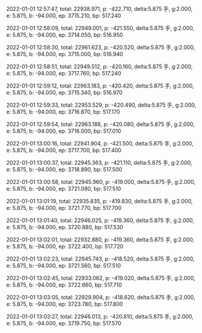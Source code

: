 2022-01-01 12:57:47, total: 22938.971, p: -422.710, delta:5.875 手, g:2.000, e: 5.875, b: -94.000, ep: 3715.210, bp: 517.240

2022-01-01 12:58:09, total: 22949.001, p: -421.550, delta:5.875 手, g:2.000, e: 5.875, b: -94.000, ep: 3714.050, bp: 516.950

2022-01-01 12:58:30, total: 22961.623, p: -420.520, delta:5.875 手, g:2.000, e: 5.875, b: -94.000, ep: 3715.000, bp: 516.940

2022-01-01 12:58:51, total: 22949.512, p: -420.160, delta:5.875 手, g:2.000, e: 5.875, b: -94.000, ep: 3717.760, bp: 517.240

2022-01-01 12:59:12, total: 22963.183, p: -420.420, delta:5.875 手, g:2.000, e: 5.875, b: -94.000, ep: 3715.340, bp: 516.970

2022-01-01 12:59:33, total: 22953.529, p: -420.490, delta:5.875 手, g:2.000, e: 5.875, b: -94.000, ep: 3716.870, bp: 517.170

2022-01-01 12:59:54, total: 22963.188, p: -420.080, delta:5.875 手, g:2.000, e: 5.875, b: -94.000, ep: 3716.000, bp: 517.010

2022-01-01 13:00:16, total: 22941.904, p: -421.500, delta:5.875 手, g:2.000, e: 5.875, b: -94.000, ep: 3717.700, bp: 517.400

2022-01-01 13:00:37, total: 22945.363, p: -421.110, delta:5.875 手, g:2.000, e: 5.875, b: -94.000, ep: 3718.890, bp: 517.500

2022-01-01 13:00:58, total: 22945.960, p: -419.000, delta:5.875 手, g:2.000, e: 5.875, b: -94.000, ep: 3721.080, bp: 517.510

2022-01-01 13:01:19, total: 22935.835, p: -419.830, delta:5.875 手, g:2.000, e: 5.875, b: -94.000, ep: 3721.770, bp: 517.700

2022-01-01 13:01:40, total: 22946.025, p: -419.360, delta:5.875 手, g:2.000, e: 5.875, b: -94.000, ep: 3720.880, bp: 517.530

2022-01-01 13:02:01, total: 22932.880, p: -419.360, delta:5.875 手, g:2.000, e: 5.875, b: -94.000, ep: 3722.400, bp: 517.720

2022-01-01 13:02:23, total: 22945.743, p: -418.520, delta:5.875 手, g:2.000, e: 5.875, b: -94.000, ep: 3721.560, bp: 517.510

2022-01-01 13:02:45, total: 22933.062, p: -419.020, delta:5.875 手, g:2.000, e: 5.875, b: -94.000, ep: 3722.660, bp: 517.710

2022-01-01 13:03:05, total: 22929.904, p: -418.620, delta:5.875 手, g:2.000, e: 5.875, b: -94.000, ep: 3723.780, bp: 517.800

2022-01-01 13:03:27, total: 22946.013, p: -420.810, delta:5.875 手, g:2.000, e: 5.875, b: -94.000, ep: 3719.750, bp: 517.570